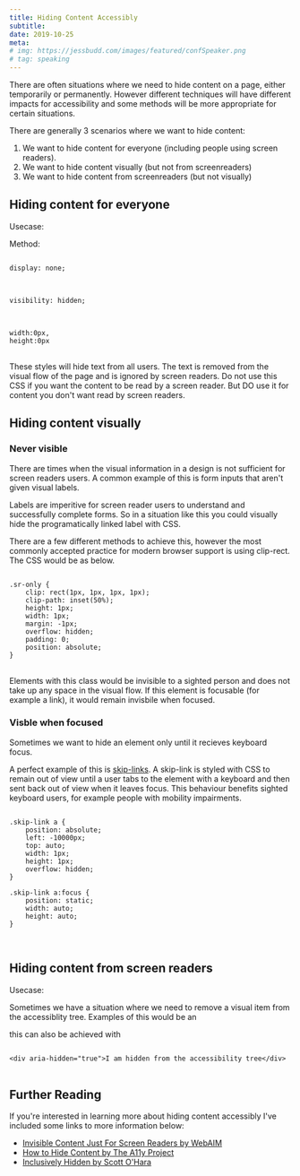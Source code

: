 ```yaml
---
title: Hiding Content Accessibly
subtitle: 
date: 2019-10-25
meta: 
# img: https://jessbudd.com/images/featured/confSpeaker.png
# tag: speaking
---
```


<p class="subtitle">There are often situations where we need to hide content on a page, either temporarily or permanently. However different techniques will have different impacts for accessibility and some methods will be more appropriate for certain situations.</p> 

<!-- 
I want to quickly cover some of those situations, and which method would be appropriate to ensure web accessibility.  -->

<!-- If you're new to accessibility, I recommend checking out <a href="#">Microsoft's What Is Inclusive Design</a>. -->

There are generally 3 scenarios where we want to hide content:

1. We want to hide content for everyone (including people using screen readers).
1. We want to hide content visually (but not from screenreaders)
1. We want to hide content from screenreaders (but not visually)

## Hiding content for everyone

Usecase:

Method:
<pre>
<code class="language-css">
display: none;
</code>
</pre>

<pre>
<code class="language-css">
visibility: hidden;
</code>
</pre>

<pre>
<code class="language-css">
width:0px, 
height:0px
</code>
</pre>

These styles will hide text from all users. The text is removed from the visual flow of the page and is ignored by screen readers. Do not use this CSS if you want the content to be read by a screen reader. But DO use it for content you don't want read by screen readers.

## Hiding content visually

### Never visible

There are times when the visual information in a design is not sufficient for screen readers users. A common example of this is form inputs that aren't given visual labels. 

Labels are imperitive for screen reader users to understand and successfully complete forms. So in a situation like this you could visually hide the programatically linked label with CSS. 

There are a few different methods to achieve this, however the most commonly accepted practice for modern browser support is using clip-rect. The CSS would be as below.


<pre>
<code class="language-css">
.sr-only {
    clip: rect(1px, 1px, 1px, 1px);
    clip-path: inset(50%);
    height: 1px;
    width: 1px;
    margin: -1px;
    overflow: hidden;
    padding: 0;
    position: absolute;
}
</code>
</pre>

Elements with this class would be invisible to a sighted person and does not take up any space in the visual flow. If this element is focusable (for example a link), it would remain invisbile when focused. 

### Visble when focused

Sometimes we want to hide an element only until it recieves keyboard focus. 

A perfect example of this is [skip-links](https://webaim.org/techniques/skipnav/). A skip-link is styled with CSS to remain out of view until a user tabs to the element with a keyboard and then sent back out of view when it leaves focus. This behaviour benefits sighted keyboard users, for example people with mobility impairments.


<pre>
<code class="language-css">
.skip-link a {
    position: absolute;
    left: -10000px;
    top: auto;
    width: 1px;
    height: 1px;
    overflow: hidden;
}

.skip-link a:focus {
    position: static;
    width: auto;
    height: auto;
}

</code>
</pre>



## Hiding content from screen readers

Usecase:

Sometimes we have a situation where we need to remove a visual item from the accessiblity tree. Examples of this would be an


this can also be achieved with 

<pre>
<code class="language-markup">
&lt;div aria-hidden="true">I am hidden from the accessibility tree&lt;/div>
</code>
</pre>

## Further Reading

If you're interested in learning more about hiding content accessibly I've included some links to more information below:

- [Invisible Content Just For Screen Readers by WebAIM](https://webaim.org/techniques/css/invisiblecontent/)
- [How to Hide Content by The A11y Project](https://a11yproject.com/posts/how-to-hide-content/)
- [Inclusively Hidden by Scott O'Hara](https://www.scottohara.me/blog/2017/04/14/inclusively-hidden.html)

